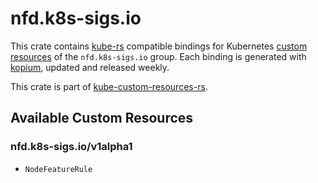<!--
SPDX-FileCopyrightText: The kube-custom-resources-rs Authors
SPDX-License-Identifier: 0BSD
 -->

# nfd.k8s-sigs.io

This crate contains [kube-rs](https://kube.rs/) compatible bindings for Kubernetes [custom resources](https://kubernetes.io/docs/tasks/extend-kubernetes/custom-resources/custom-resource-definitions/) of the `nfd.k8s-sigs.io` group. Each binding is generated with [kopium](https://github.com/kube-rs/kopium), updated and released weekly.

This crate is part of [kube-custom-resources-rs](https://github.com/metio/kube-custom-resources-rs).

## Available Custom Resources

### nfd.k8s-sigs.io/v1alpha1
- `NodeFeatureRule`
